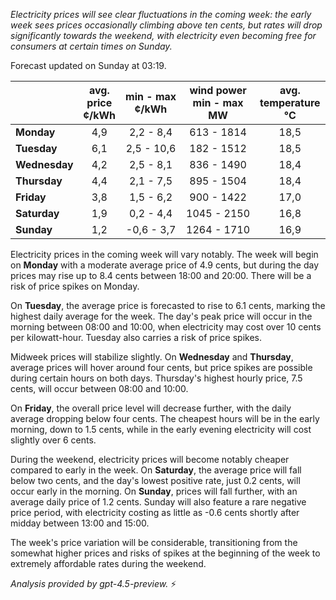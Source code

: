 *Electricity prices will see clear fluctuations in the coming week: the early week sees prices occasionally climbing above ten cents, but rates will drop significantly towards the weekend, with electricity even becoming free for consumers at certain times on Sunday.*

Forecast updated on Sunday at 03:19.

|              | avg.<br>price<br>¢/kWh | min - max<br>¢/kWh | wind power<br>min - max<br>MW | avg.<br>temperature<br>°C |
|:-------------|:----------------:|:----------------:|:-------------:|:-------------:|
| **Monday**   |        4,9       |      2,2 - 8,4     |        613 - 1814       |         18,5        |
| **Tuesday**     |        6,1       |     2,5 - 10,6     |        182 - 1512       |         18,5        |
| **Wednesday** |        4,2       |      2,5 - 8,1     |        836 - 1490       |         18,4        |
| **Thursday**     |        4,4       |      2,1 - 7,5     |        895 - 1504       |         18,4        |
| **Friday**   |        3,8       |      1,5 - 6,2     |        900 - 1422       |         17,0        |
| **Saturday**    |        1,9       |      0,2 - 4,4     |       1045 - 2150       |         16,8        |
| **Sunday**   |        1,2       |    -0,6 - 3,7      |       1264 - 1710       |         16,9        |

Electricity prices in the coming week will vary notably. The week will begin on **Monday** with a moderate average price of 4.9 cents, but during the day prices may rise up to 8.4 cents between 18:00 and 20:00. There will be a risk of price spikes on Monday.

On **Tuesday**, the average price is forecasted to rise to 6.1 cents, marking the highest daily average for the week. The day's peak price will occur in the morning between 08:00 and 10:00, when electricity may cost over 10 cents per kilowatt-hour. Tuesday also carries a risk of price spikes.

Midweek prices will stabilize slightly. On **Wednesday** and **Thursday**, average prices will hover around four cents, but price spikes are possible during certain hours on both days. Thursday's highest hourly price, 7.5 cents, will occur between 08:00 and 10:00.

On **Friday**, the overall price level will decrease further, with the daily average dropping below four cents. The cheapest hours will be in the early morning, down to 1.5 cents, while in the early evening electricity will cost slightly over 6 cents.

During the weekend, electricity prices will become notably cheaper compared to early in the week. On **Saturday**, the average price will fall below two cents, and the day's lowest positive rate, just 0.2 cents, will occur early in the morning. On **Sunday**, prices will fall further, with an average daily price of 1.2 cents. Sunday will also feature a rare negative price period, with electricity costing as little as -0.6 cents shortly after midday between 13:00 and 15:00.

The week's price variation will be considerable, transitioning from the somewhat higher prices and risks of spikes at the beginning of the week to extremely affordable rates during the weekend.

*Analysis provided by gpt-4.5-preview.* ⚡
